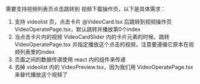 需要支持视频列表页点击跳转到 视频下载操作页，以下是具体需求：
1. 支持 videolist 页，点击卡片 @VideoCard.tsx 后跳转到视频操作页 VideoOperatePage.tsx，默认跳转并播放第0个index
2. 当点击卡片内的视频 VideoCardSlider 内的卡片元素的时候，跳转  VideoOperatePage.tsx 并指定播放这个点击的视频，注意要遵循它原本在视频列表里的index
3. 页面之间的数据传递使用 react 内的组件来传递 
4. 去掉 videolist 内的 VideoPreview.tsx，因为我们用 VideoOperatePage.tsx 来替代播放这个视频了